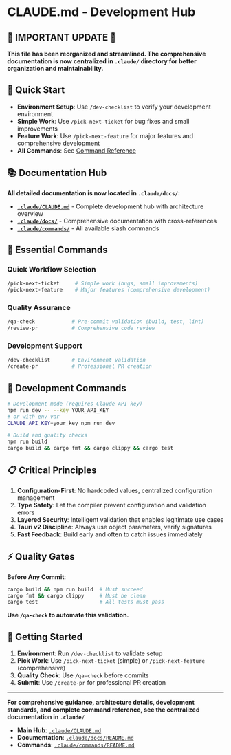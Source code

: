 # CLAUDE.md - Development Hub

## 🚨 IMPORTANT UPDATE 🚨

**This file has been reorganized and streamlined. The comprehensive documentation is now centralized in `.claude/` directory for better organization and maintainability.**

## 🚀 Quick Start

- **Environment Setup**: Use `/dev-checklist` to verify your development environment
- **Simple Work**: Use `/pick-next-ticket` for bug fixes and small improvements  
- **Feature Work**: Use `/pick-next-feature` for major features and comprehensive development
- **All Commands**: See [Command Reference](.claude/commands/README.md)

## 📚 Documentation Hub

**All detailed documentation is now located in `.claude/docs/`:**

- **[`.claude/CLAUDE.md`](.claude/CLAUDE.md)** - Complete development hub with architecture overview
- **[`.claude/docs/`](.claude/docs/)** - Comprehensive documentation with cross-references
- **[`.claude/commands/`](.claude/commands/)** - All available slash commands

## 🎯 Essential Commands

### **Quick Workflow Selection**
```bash
/pick-next-ticket     # Simple work (bugs, small improvements)  
/pick-next-feature    # Major features (comprehensive development)
```

### **Quality Assurance** 
```bash
/qa-check            # Pre-commit validation (build, test, lint)
/review-pr           # Comprehensive code review
```

### **Development Support**
```bash
/dev-checklist       # Environment validation
/create-pr           # Professional PR creation
```

## 🔧 Development Commands

```bash
# Development mode (requires Claude API key)
npm run dev -- --key YOUR_API_KEY
# or with env var
CLAUDE_API_KEY=your_key npm run dev

# Build and quality checks
npm run build
cargo build && cargo fmt && cargo clippy && cargo test
```

## 📋 Critical Principles

1. **Configuration-First**: No hardcoded values, centralized configuration management
2. **Type Safety**: Let the compiler prevent configuration and validation errors  
3. **Layered Security**: Intelligent validation that enables legitimate use cases
4. **Tauri v2 Discipline**: Always use object parameters, verify signatures
5. **Fast Feedback**: Build early and often to catch issues immediately

## ⚡ Quality Gates

**Before Any Commit**:
```bash
cargo build && npm run build  # Must succeed
cargo fmt && cargo clippy     # Must be clean  
cargo test                    # All tests must pass
```

**Use `/qa-check` to automate this validation.**

## 🎯 Getting Started

1. **Environment**: Run `/dev-checklist` to validate setup
2. **Pick Work**: Use `/pick-next-ticket` (simple) or `/pick-next-feature` (comprehensive)  
3. **Quality Check**: Use `/qa-check` before commits
4. **Submit**: Use `/create-pr` for professional PR creation

---

**For comprehensive guidance, architecture details, development standards, and complete command reference, see the centralized documentation in `.claude/`**

- **Main Hub**: [`.claude/CLAUDE.md`](.claude/CLAUDE.md)
- **Documentation**: [`.claude/docs/README.md`](.claude/docs/README.md)  
- **Commands**: [`.claude/commands/README.md`](.claude/commands/README.md)